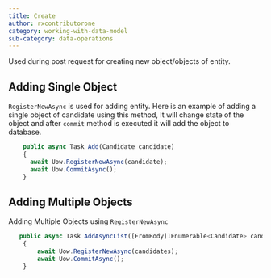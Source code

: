 ```yaml
---
title: Create
author: rxcontributorone
category: working-with-data-model
sub-category: data-operations 
---
```


Used during post request for creating new object/objects of entity.

## Adding Single Object
`RegisterNewAsync` is used for adding entity. Here is an example of adding a single object of candidate using this method, It will change state of the object and after `commit` method is executed it will add the object to database. 

```js
    public async Task Add(Candidate candidate)
    {
      await Uow.RegisterNewAsync(candidate);
      await Uow.CommitAsync();      
    }
```

## Adding Multiple Objects
Adding Multiple Objects using `RegisterNewAsync`

```js
   public async Task AddAsyncList([FromBody]IEnumerable<Candidate> candidates)
    {
        await Uow.RegisterNewAsync(candidates);
        await Uow.CommitAsync();
    }
```
